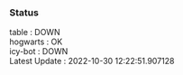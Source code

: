 ### Status


table : DOWN  
hogwarts : OK  
icy-bot : DOWN  
Latest Update : 2022-10-30 12:22:51.907128
